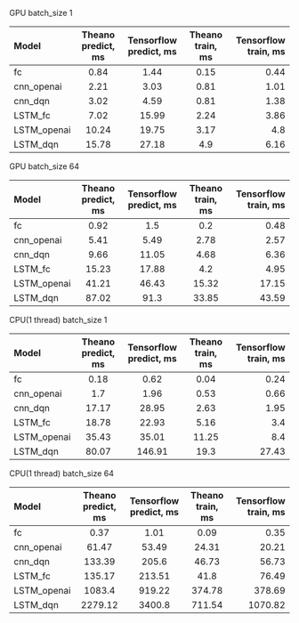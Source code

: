 

 GPU batch_size 1

|Model|Theano predict, ms|Tensorflow predict, ms|Theano train, ms|Tensorflow train, ms|
| :---|:---:|:---:|:---:|---:|
fc|0.84|1.44|0.15|0.44
cnn_openai|2.21|3.03|0.81|1.01
cnn_dqn|3.02|4.59|0.81|1.38
LSTM_fc|7.02|15.99|2.24|3.86
LSTM_openai|10.24|19.75|3.17|4.8
LSTM_dqn|15.78|27.18|4.9|6.16


 GPU batch_size 64

|Model|Theano predict, ms|Tensorflow predict, ms|Theano train, ms|Tensorflow train, ms|
| :---|:---:|:---:|:---:|---:|
fc|0.92|1.5|0.2|0.48
cnn_openai|5.41|5.49|2.78|2.57
cnn_dqn|9.66|11.05|4.68|6.36
LSTM_fc|15.23|17.88|4.2|4.95
LSTM_openai|41.21|46.43|15.32|17.15
LSTM_dqn|87.02|91.3|33.85|43.59


 CPU(1 thread) batch_size 1

|Model|Theano predict, ms|Tensorflow predict, ms|Theano train, ms|Tensorflow train, ms|
| :---|:---:|:---:|:---:|---:|
fc|0.18|0.62|0.04|0.24
cnn_openai|1.7|1.96|0.53|0.66
cnn_dqn|17.17|28.95|2.63|1.95
LSTM_fc|18.78|22.93|5.16|3.4
LSTM_openai|35.43|35.01|11.25|8.4
LSTM_dqn|80.07|146.91|19.3|27.43


 CPU(1 thread) batch_size 64

|Model|Theano predict, ms|Tensorflow predict, ms|Theano train, ms|Tensorflow train, ms|
| :---|:---:|:---:|:---:|---:|
fc|0.37|1.01|0.09|0.35
cnn_openai|61.47|53.49|24.31|20.21
cnn_dqn|133.39|205.6|46.73|56.73
LSTM_fc|135.17|213.51|41.8|76.49
LSTM_openai|1083.4|919.22|374.78|378.69
LSTM_dqn|2279.12|3400.8|711.54|1070.82
